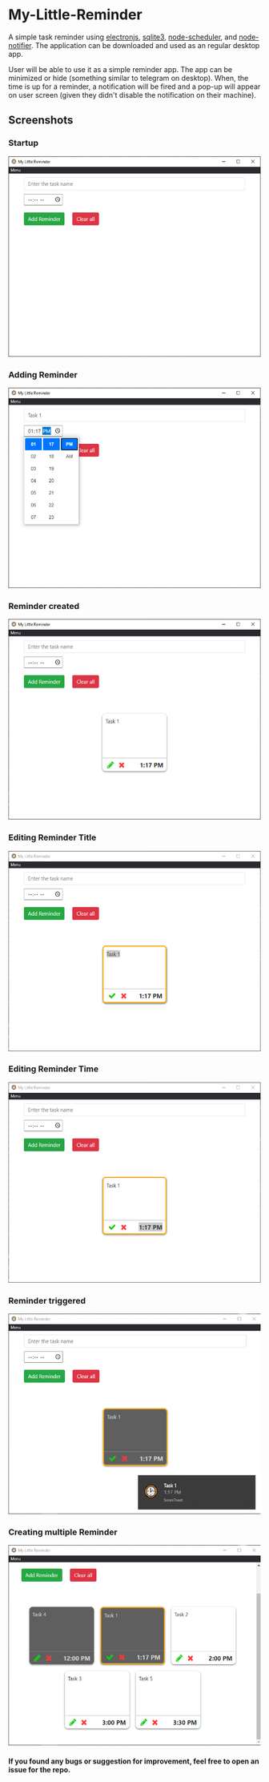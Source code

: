 # My-Little-Reminder
A simple task reminder using [electronjs](https://www.npmjs.com/package/electron), [sqlite3](https://www.npmjs.com/package/sqlite3), [node-scheduler](https://www.npmjs.com/package/node-schedule), and [node-notifier](https://www.npmjs.com/package/node-notifier). The application can be downloaded and used as an regular desktop app.

User will be able to use it as a simple reminder app. The app can be minimized or hide (something similar to telegram on desktop). When, the time is up for a reminder, a notification will be fired and a pop-up will appear on user screen (given they didn't disable the notification on their machine).

## Screenshots

### Startup
<img src="https://github.com/Leonlit/My-Little-Reminder/blob/main/assets/startup.PNG?raw=true" alt="start-up of the program" height="400px">

### Adding Reminder
<img src="https://github.com/Leonlit/My-Little-Reminder/blob/main/assets/adding_reminder.png?raw=true" alt="Adding Reminder" height="400px">

### Reminder created
<img src="https://github.com/Leonlit/My-Little-Reminder/blob/main/assets/created_reminder.png?raw=true" alt="Reminder created" height="400px">

### Editing Reminder Title
<img src="https://github.com/Leonlit/My-Little-Reminder/blob/main/assets/editing_reminder.png?raw=true" alt="Editing Reminder Title" height="400px">

### Editing Reminder Time
<img src="https://github.com/Leonlit/My-Little-Reminder/blob/main/assets/editing_time.png?raw=true" alt="Editing Reminder Time" height="400px">

### Reminder triggered
<img src="https://github.com/Leonlit/My-Little-Reminder/blob/main/assets/darken_task.png?raw=true" alt="Reminder triggered" height="400px">

### Creating multiple Reminder
<img src="https://github.com/Leonlit/My-Little-Reminder/blob/main/assets/multiple_reminder.png?raw=true" alt="Creating multiple Reminder" height="400px">

#### If you found any bugs or suggestion for improvement, feel free to open an issue for the repo.
